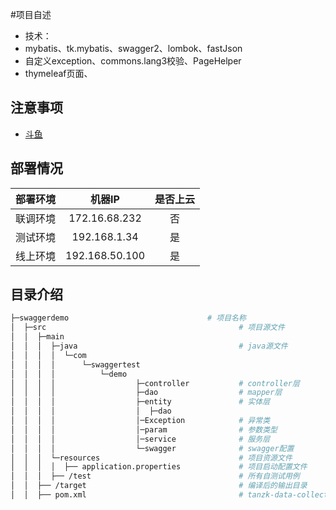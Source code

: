 #项目自述
- 技术：
- mybatis、tk.mybatis、swagger2、lombok、fastJson
- 自定义exception、commons.lang3校验、PageHelper
- thymeleaf页面、
## 注意事项
- [斗鱼](https://www.douyu.com/directory/all)


## 部署情况
部署环境|机器IP|是否上云
:---:|:---:|:---:
联调环境|172.16.68.232|否
测试环境|192.168.1.34|是
线上环境|192.168.50.100|是

## 目录介绍
```bash
├─swaggerdemo                               # 项目名称
│  ├─src                                           # 项目源文件
│  │  ├─main
│  │  │  ├─java                                    # java源文件
│  │  │  │  └─com
│  │  │  │      └─swaggertest
│  │  │  │          └─demo
│  │  │  │                  ├─controller           # controller层
│  │  │  │                  ├─dao                  # mapper层
│  │  │  │                  ├─entity               # 实体层
│  │  │  │                  │  ├─dao              
│  │  │  │                  │─Exception            # 异常类
│  │  │  │                  │─param                # 参数类型
│  │  │  │                  │─service              # 服务层
│  │  │  │                  └─swagger              # swagger配置
│  │  │  └─resources                               # 项目资源文件  
│  │  │  │  ├── application.properties             # 项目启动配置文件
│  │  │  ├── /test                                 # 所有自测试用例    
│  │  ├── /target                                  # 编译后的输出目录 
│  │  ├── pom.xml                                  # tanzk-data-collect 服务提供模块相关依赖配置
```










